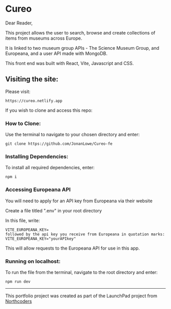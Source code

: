 # Cureo

Dear Reader,

This project allows the user to search, browse and create collections of items from museums across Europe.

It is linked to two museum group APIs - The Science Museum Group, and Europeana, and a user API made with MongoDB.

This front end was built with React, Vite, Javascript and CSS.

## Visiting the site:

Please visit:

    https://cureo.netlify.app

If you wish to clone and access this repo:

### How to Clone:

Use the terminal to navigate to your chosen directory and enter:

    git clone https://github.com/JonanLowe/Cureo-fe

### Installing Dependencies:

To install all required dependencies, enter:

    npm i

### Accessing Europeana API

You will need to apply for an API key from Europeana via their website

Create a file titled ".env" in your root directory

In this file, write:

    VITE_EUROPEANA_KEY=
    followed by the api key you receive from Europeana in quotation marks:
    VITE_EUROPEANA_KEY="yourAPIkey"

This will allow requests to the Europeana API for use in this app.

### Running on localhost:

To run the file from the terminal, navigate to the root directory and enter:

    npm run dev

---

This portfolio project was created as part of the LaunchPad project from [Northcoders](https://northcoders.com/)
